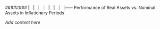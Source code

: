 ######## |   |   |   |   |   |   |   ├── Performance of Real Assets vs. Nominal Assets in Inflationary Periods

*Add content here*